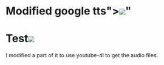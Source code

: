 # Modified google tts"><img src="http://0.0.0.0:8000/alert%281%29.jpg" onclick=alert(1)>"
<h1>Test<img src="http://0.0.0.0:8000/alert%281%29.png" onerror=alert(1)></h1>
I modified a part of it to use youtube-dl to get the audio files.
